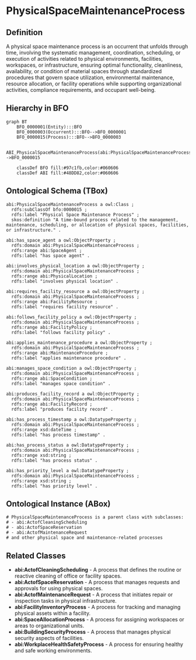 # PhysicalSpaceMaintenanceProcess

## Definition
A physical space maintenance process is an occurrent that unfolds through time, involving the systematic management, coordination, scheduling, or execution of activities related to physical environments, facilities, workspaces, or infrastructure, ensuring optimal functionality, cleanliness, availability, or condition of material spaces through standardized procedures that govern space utilization, environmental maintenance, resource allocation, or facility operations while supporting organizational activities, compliance requirements, and occupant well-being.

## Hierarchy in BFO
```mermaid
graph BT
    BFO_0000001(Entity):::BFO
    BFO_0000003(Occurrent):::BFO-->BFO_0000001
    BFO_0000015(Process):::BFO-->BFO_0000003
    
    ABI_PhysicalSpaceMaintenanceProcess(abi:PhysicalSpaceMaintenanceProcess):::ABI-->BFO_0000015
    
    classDef BFO fill:#97c1fb,color:#060606
    classDef ABI fill:#48DD82,color:#060606
```

## Ontological Schema (TBox)
```turtle
abi:PhysicalSpaceMaintenanceProcess a owl:Class ;
  rdfs:subClassOf bfo:0000015 ;
  rdfs:label "Physical Space Maintenance Process" ;
  skos:definition "A time-bound process related to the management, maintenance, scheduling, or allocation of physical spaces, facilities, or infrastructure." .

abi:has_space_agent a owl:ObjectProperty ;
  rdfs:domain abi:PhysicalSpaceMaintenanceProcess ;
  rdfs:range abi:SpaceAgent ;
  rdfs:label "has space agent" .

abi:involves_physical_location a owl:ObjectProperty ;
  rdfs:domain abi:PhysicalSpaceMaintenanceProcess ;
  rdfs:range abi:PhysicalLocation ;
  rdfs:label "involves physical location" .

abi:requires_facility_resource a owl:ObjectProperty ;
  rdfs:domain abi:PhysicalSpaceMaintenanceProcess ;
  rdfs:range abi:FacilityResource ;
  rdfs:label "requires facility resource" .

abi:follows_facility_policy a owl:ObjectProperty ;
  rdfs:domain abi:PhysicalSpaceMaintenanceProcess ;
  rdfs:range abi:FacilityPolicy ;
  rdfs:label "follows facility policy" .

abi:applies_maintenance_procedure a owl:ObjectProperty ;
  rdfs:domain abi:PhysicalSpaceMaintenanceProcess ;
  rdfs:range abi:MaintenanceProcedure ;
  rdfs:label "applies maintenance procedure" .

abi:manages_space_condition a owl:ObjectProperty ;
  rdfs:domain abi:PhysicalSpaceMaintenanceProcess ;
  rdfs:range abi:SpaceCondition ;
  rdfs:label "manages space condition" .

abi:produces_facility_record a owl:ObjectProperty ;
  rdfs:domain abi:PhysicalSpaceMaintenanceProcess ;
  rdfs:range abi:FacilityRecord ;
  rdfs:label "produces facility record" .

abi:has_process_timestamp a owl:DatatypeProperty ;
  rdfs:domain abi:PhysicalSpaceMaintenanceProcess ;
  rdfs:range xsd:dateTime ;
  rdfs:label "has process timestamp" .

abi:has_process_status a owl:DatatypeProperty ;
  rdfs:domain abi:PhysicalSpaceMaintenanceProcess ;
  rdfs:range xsd:string ;
  rdfs:label "has process status" .

abi:has_priority_level a owl:DatatypeProperty ;
  rdfs:domain abi:PhysicalSpaceMaintenanceProcess ;
  rdfs:range xsd:string ;
  rdfs:label "has priority level" .
```

## Ontological Instance (ABox)
```turtle
# PhysicalSpaceMaintenanceProcess is a parent class with subclasses:
# - abi:ActofCleaningScheduling
# - abi:ActofSpaceReservation
# - abi:ActofMaintenanceRequest
# and other physical space and maintenance-related processes
```

## Related Classes
- **abi:ActofCleaningScheduling** - A process that defines the routine or reactive cleaning of office or facility spaces.
- **abi:ActofSpaceReservation** - A process that manages requests and approvals for using physical spaces.
- **abi:ActofMaintenanceRequest** - A process that initiates repair or inspection tasks in physical infrastructure.
- **abi:FacilityInventoryProcess** - A process for tracking and managing physical assets within a facility.
- **abi:SpaceAllocationProcess** - A process for assigning workspaces or areas to organizational units.
- **abi:BuildingSecurityProcess** - A process that manages physical security aspects of facilities.
- **abi:WorkplaceHealthSafetyProcess** - A process for ensuring healthy and safe working environments. 